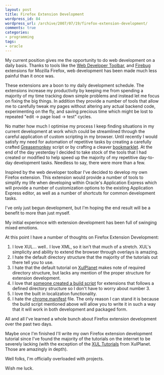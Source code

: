 ```yaml
---
layout: post
title: Firefox Extension Development
wordpress_id: 84
wordpress_url: /archive/2007/07/19/firefox-extension-development/
comments: true
categories:
- programming
tags:
- oracle
---
```


My current position gives me the opportunity to do web development on a daily basis. Thanks to tools like the [Web Developer Toolbar](http://chrispederick.com/work/web-developer/ "The Web Developer Toolbar extension for Firefox."), and [Firebug](http://www.getfirebug.com "The Firebug Javascript Debugger") extensions for Mozilla Firefox, web development has been made much less painful than it once was.

These extensions are a boon to my daily development schedule. The extensions increase my productivity by keeping me from spending a majority of my time tracking down simple problems and instead let me focus on fixing the big things. In addition they provide a number of tools that allow me to carefully tweak my pages without altering any actual backend code, experimenting on the fly, and saving precious time which might be lost to repeated "edit -&gt; page load -&gt; test" cycles.

No matter how much I optimise my process I keep finding situations in my current development at work which could be streamlined through the careful application of custom scripting in my browser. Until recently I would satisfy my need for automation of repetitive tasks by creating a carefully crafted [Greasemonkey](http://www.greasespot.net/ "The Greasemonkey Blog.") script or by crafting a cleaver [bookmarklet](http://en.wikipedia.org/wiki/Bookmarklet "Bookmarklet description."). At the end of the day yesterday I decided to take stock of the tools that I had created or modified to help speed up the majority of my repetitive day-to-day development tasks. Needless to say, there were more than a few.

Inspired by the web developer toolbar I've decided to develop my own Firefox extension. This extension would provide a number of tools to simplify my life when developing within Oracle's Application Express which will provide a number of customization options to the existing Application Express editor, as well as a number of shortcuts for common development tasks.

I've only just begun development, but I'm hoping the end result will be a benefit to more than just myself.

My initial experience with extension development has been full of swinging mixed emotions.

At this point I have a number of thoughts on Firefox Extension Development:

1. I love XUL... well.. I love XML, so it isn't that much of a stretch. XUL's simplicity and ability to extend the browser through overlays is amazing.
2. I hate the default directory structure that the majority of the tutorials out there tell you to use.
3. I hate that the default tutorial on [XulPlanet](http://www.xulplanet.com "The XulPlanet website: The Ultimate XUL Resource.") makes note of required directory structure, but lacks any mention of the proper structure for extension development.
4. I love that [someone created a build script](http://kb.mozillazine.org/Bash_build_script "The Bash build script is probably the most useful script out there for XUL Development.") for extensions that follows a defined directory structure so I don't have to worry about number 3.
5. I love the built in localization functionality.
6. I hate the [chrome.manifest](http://developer.mozilla.org/en/docs/Chrome_Registration "The chrome. manifest file is how you register chrome packages with the chrome registry. It's important.  I love the registry... but I hate the manifest.") file. The only reason I can stand it is because the build script mentioned above will allow you to write it in such a way that it will work in both development and packaged form.

All and all I've learned a whole bunch about Firefox extension development over the past two days.

Maybe once I'm finished I'll write my own Firefox extension development tutorial since I've found the majority of the tutorials on the internet to be severely lacking (with the exception of the [XUL Tutorials](http://www.xulplanet.com/tutorials/ "The XulPlanet XUL tutorials. If you want to learn XUL this is the place to go.") from XulPlanet. Those are amazingly in depth).

Well folks, I'm officially overloaded with projects.

Wish me luck.
